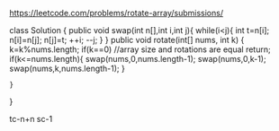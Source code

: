 https://leetcode.com/problems/rotate-array/submissions/


class Solution {
    public void swap(int n[],int i,int j){
        while(i<j){
            int t=n[i];
            n[i]=n[j];
            n[j]=t;
            ++i;
            --j;
        }
    }
    public void rotate(int[] nums, int k) {
        k=k%nums.length;
        if(k==0) //array size and rotations are equal
        return;
        if(k<=nums.length){
          swap(nums,0,nums.length-1);
          swap(nums,0,k-1);
          swap(nums,k,nums.length-1);
        }  
        
    }
}

tc-n+n
sc-1
